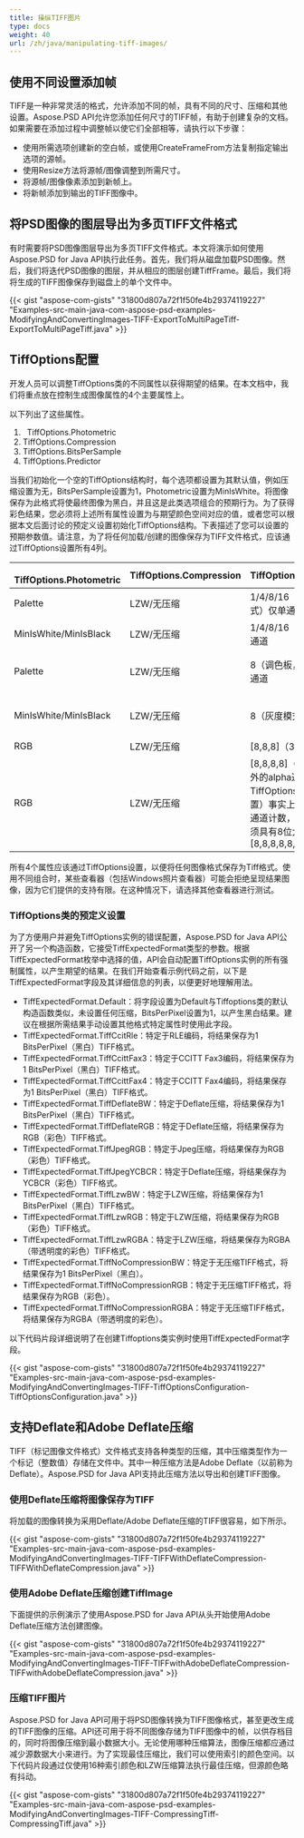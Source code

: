 ```yaml
---
title: 操纵TIFF图片
type: docs
weight: 40
url: /zh/java/manipulating-tiff-images/
---
```


## **使用不同设置添加帧**
TIFF是一种非常灵活的格式，允许添加不同的帧，具有不同的尺寸、压缩和其他设置。Aspose.PSD API允许您添加任何尺寸的TIFF帧，有助于创建复杂的文档。如果需要在添加过程中调整帧以使它们全部相等，请执行以下步骤：

- 使用所需选项创建新的空白帧，或使用CreateFrameFrom方法复制指定输出选项的源帧。
- 使用Resize方法将源帧/图像调整到所需尺寸。
- 将源帧/图像像素添加到新帧上。
- 将新帧添加到输出的TIFF图像中。

## **将PSD图像的图层导出为多页TIFF文件格式**
有时需要将PSD图像图层导出为多页TIFF文件格式。本文将演示如何使用Aspose.PSD for Java API执行此任务。首先，我们将从磁盘加载PSD图像。然后，我们将迭代PSD图像的图层，并从相应的图层创建TiffFrame。最后，我们将将生成的TIFF图像保存到磁盘上的单个文件中。

{{< gist "aspose-com-gists" "31800d807a72f1f50fe4b29374119227" "Examples-src-main-java-com-aspose-psd-examples-ModifyingAndConvertingImages-TIFF-ExportToMultiPageTiff-ExportToMultiPageTiff.java" >}}

## **TiffOptions配置**

开发人员可以调整TiffOptions类的不同属性以获得期望的结果。在本文档中，我们将重点放在控制生成图像属性的4个主要属性上。

以下列出了这些属性。

1. ` `TiffOptions.Photometric
1. TiffOptions.Compression
1. TiffOptions.BitsPerSample
1. TiffOptions.Predictor

当我们初始化一个空的TiffOptions结构时，每个选项都设置为其默认值，例如压缩设置为无，BitsPerSample设置为1，Photometric设置为MinIsWhite。将图像保存为此格式将使最终图像为黑白，并且这是此类选项组合的预期行为。为了获得彩色结果，您必须将上述所有属性设置为与期望颜色空间对应的值，或者您可以根据本文后面讨论的预定义设置初始化TiffOptions结构。下表描述了您可以设置的预期参数值。请注意，为了将任何加载/创建的图像保存为TIFF文件格式，应该通过TiffOptions设置所有4列。

|` `**TiffOptions.Photometric**|**TiffOptions.Compression**|**TiffOptions.BitsPerSample**|**TiffOptions.Predictor**|
| :- | :- | :- | :- |
|Palette|LZW/无压缩|1/4/8/16（调色板，彩色模式）仅单通道|无|
|MinIsWhite/MinIsBlack|LZW/无压缩|1/4/8/16（灰度模式）仅单通道|无|
|Palette|LZW/无压缩|8（调色板，彩色模式）仅单通道|水平（对于LZW来说，相同图案可以获得更好的压缩）|
|MinIsWhite/MinIsBlack|LZW/无压缩|8（灰度模式）仅单通道|水平（对于LZW来说，相同图案可以获得更好的压缩）|
|RGB|LZW/无压缩|[8,8,8]（3个RGB通道）|无/水平|
|RGB|LZW/无压缩|[8,8,8,8]（3个RGB通道和额外的alpha通道可以通过TiffOptions.AlphaStorage设置）事实上，支持任何额外通道计数，但是每个通道必须具有8位大小，如[8,8,8,8,8,8]|无/水平|
所有4个属性应该通过TiffOptions设置，以便将任何图像格式保存为Tiff格式。使用不同组合时，某些查看器（包括Windows照片查看器）可能会拒绝呈现结果图像，因为它们提供的支持有限。在这种情况下，请选择其他查看器进行测试。
### **TiffOptions类的预定义设置**
为了方便用户并避免TiffOptions实例的错误配置，Aspose.PSD for Java API公开了另一个构造函数，它接受TiffExpectedFormat类型的参数。根据TiffExpectedFormat枚举中选择的值，API会自动配置TiffOptions实例的所有强制属性，以产生期望的结果。在我们开始查看示例代码之前，以下是TiffExpectedFormat字段及其详细信息的列表，以便更好地理解用法。

- TiffExpectedFormat.Default：将字段设置为Default与Tiffoptions类的默认构造函数类似，未设置任何压缩，BitsPerPixel设置为1，以产生黑白结果。建议在根据所需结果手动设置其他格式特定属性时使用此字段。
- TiffExpectedFormat.TiffCcitRle：特定于RLE编码，将结果保存为1 BitsPerPixel（黑白）TIFF格式。
- TiffExpectedFormat.TiffCcittFax3：特定于CCITT Fax3编码，将结果保存为1 BitsPerPixel（黑白）TIFF格式。
- TiffExpectedFormat.TiffCcittFax4：特定于CCITT Fax4编码，将结果保存为1 BitsPerPixel（黑白）TIFF格式。
- TiffExpectedFormat.TiffDeflateBW：特定于Deflate压缩，将结果保存为1 BitsPerPixel（黑白）TIFF格式。
- TiffExpectedFormat.TiffDeflateRGB：特定于Deflate压缩，将结果保存为RGB（彩色）TIFF格式。
- TiffExpectedFormat.TiffJpegRGB：特定于Jpeg压缩，将结果保存为RGB（彩色）TIFF格式。
- TiffExpectedFormat.TiffJpegYCBCR：特定于Deflate压缩，将结果保存为YCBCR（彩色）TIFF格式。
- TiffExpectedFormat.TiffLzwBW：特定于LZW压缩，将结果保存为1 BitsPerPixel（黑白）TIFF格式。
- TiffExpectedFormat.TiffLzwRGB：特定于LZW压缩，将结果保存为RGB（彩色）TIFF格式。
- TiffExpectedFormat.TiffLzwRGBA：特定于LZW压缩，将结果保存为RGBA（带透明度的彩色）TIFF格式。
- TiffExpectedFormat.TiffNoCompressionBW：特定于无压缩TIFF格式，将结果保存为1 BitsPerPixel（黑白）。
- TiffExpectedFormat.TiffNoCompressionRGB：特定于无压缩TIFF格式，将结果保存为RGB（彩色）。
- TiffExpectedFormat.TiffNoCompressionRGBA：特定于无压缩TIFF格式，将结果保存为RGBA（带透明度的彩色）。

以下代码片段详细说明了在创建Tiffoptions类实例时使用TiffExpectedFormat字段。

{{< gist "aspose-com-gists" "31800d807a72f1f50fe4b29374119227" "Examples-src-main-java-com-aspose-psd-examples-ModifyingAndConvertingImages-TIFF-TiffOptionsConfiguration-TiffOptionsConfiguration.java" >}}

## **支持Deflate和Adobe Deflate压缩**
TIFF（标记图像文件格式）文件格式支持各种类型的压缩，其中压缩类型作为一个标记（整数值）存储在文件中。其中一种压缩方法是Adobe Deflate（以前称为Deflate）。Aspose.PSD for Java API支持此压缩方法以导出和创建TIFF图像。
### **使用Deflate压缩将图像保存为TIFF**
将加载的图像转换为采用Deflate/Adobe Deflate压缩的TIFF很容易，如下所示。

{{< gist "aspose-com-gists" "31800d807a72f1f50fe4b29374119227" "Examples-src-main-java-com-aspose-psd-examples-ModifyingAndConvertingImages-TIFF-TIFFWithDeflateCompression-TIFFWithDeflateCompression.java" >}}
### **使用Adobe Deflate压缩创建TiffImage**
下面提供的示例演示了使用Aspose.PSD for Java API从头开始使用Adobe Deflate压缩方法创建图像。

{{< gist "aspose-com-gists" "31800d807a72f1f50fe4b29374119227" "Examples-src-main-java-com-aspose-psd-examples-ModifyingAndConvertingImages-TIFF-TIFFwithAdobeDeflateCompression-TIFFwithAdobeDeflateCompression.java" >}}
### **压缩TIFF图片**
Aspose.PSD for Java API可用于将PSD图像转换为TIFF图像格式，甚至更改生成的TIFF图像的压缩。API还可用于将不同图像存储为TIFF图像中的帧，以供存档目的，同时将图像压缩到最小数据大小。无论使用哪种压缩算法，图像压缩都应通过减少源数据大小来进行。为了实现最佳压缩比，我们可以使用索引的颜色空间。以下代码片段通过仅使用16种索引颜色和LZW压缩算法执行最佳压缩，但源颜色略有抖动。

{{< gist "aspose-com-gists" "31800d807a72f1f50fe4b29374119227" "Examples-src-main-java-com-aspose-psd-examples-ModifyingAndConvertingImages-TIFF-CompressingTiff-CompressingTiff.java" >}}
